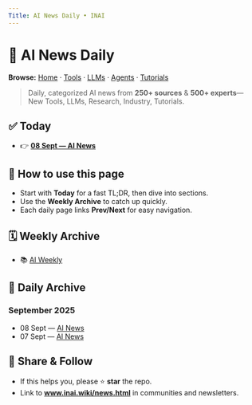 ```yaml
---
Title: AI News Daily • INAI
---
```


# 📰 AI News Daily

**Browse:** [Home](index.md) · [Tools](tools.md) · [LLMs](llms.md) · [Agents](agents.md) · [Tutorials](tutorials.md)

> Daily, categorized AI news from **250+ sources** & **500+ experts**— New Tools, LLMs, Research, Industry, Tutorials.

## ✅ Today
- 👉 **[08 Sept — AI News](news/2025/2025-09-08.md)**

## 🔎 How to use this page
- Start with **Today** for a fast TL;DR, then dive into sections.
- Use the **Weekly Archive** to catch up quickly.
- Each daily page links **Prev/Next** for easy navigation.

## 🗓️ Weekly Archive
- 📚 [AI Weekly](weekly.md)

## 📅 Daily Archive
### September 2025
- 08 Sept — [AI News](news/2025/2025-09-08.md)
- 07 Sept — [AI News](news/2025/2025-09-07.md)


## 📣 Share & Follow
- If this helps you, please ⭐ **star** the repo.
- Link to **www.inai.wiki/news.html** in communities and newsletters.
